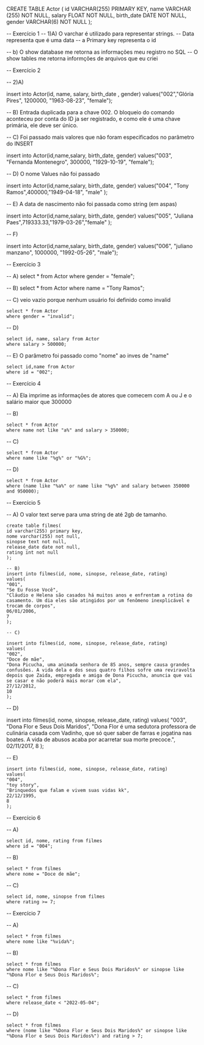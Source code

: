 CREATE TABLE Actor (
    id VARCHAR(255) PRIMARY KEY,
    name VARCHAR (255) NOT NULL,
    salary FLOAT NOT NULL,
    birth_date DATE NOT NULL,
    gender VARCHAR(6) NOT NULL
);


-- Exercício 1
-- 1)A) O varchar é utilizado para representar strings.
--      Data representa que é uma data
--      a Primary key representa o id

-- b) O show database me retorna as informações meu registro no SQL
-- O show tables me retorna informções de arquivos que eu criei

-- Exercício 2

-- 2)A) 

insert into Actor(id, name, salary, birth_date , gender)
values("002","Glória Pires", 1200000, "1963-08-23", "female");

-- B) Entrada duplicada para a chave 002. O bloqueio do comando aconteceu por conta do ID ja ser registrado, e como ele é uma chave primária, ele deve ser único.

-- C) Foi passado mais valores que não foram especificados no parâmetro do INSERT

insert into Actor(id,name,salary, birth_date, gender)
values("003", "Fernanda Montenegro", 300000, "1929-10-19", "female");

-- D) O nome Values não foi passado

insert into Actor(id,name,salary, birth_date, gender)
values("004", "Tony Ramos",400000,"1949-04-18", "male" );

-- E) A data de nascimento não foi passada como string (em aspas)

insert into Actor(id,name,salary, birth_date, gender)
values("005", "Juliana Paes",719333.33,"1979-03-26","female" );

-- F) 

insert into Actor(id,name,salary, birth_date, gender)
values("006", "juliano manzano", 1000000, "1992-05-26", "male");


-- Exercício 3

-- A) 
   select * from Actor 
   where gender = "female";

-- B) 
	select * from Actor 
    where name = "Tony Ramos";
    
-- C) veio vazio porque nenhum usuário foi definido como invalid

	select * from Actor 
	where gender = "invalid";
    
-- D)  
	
    select id, name, salary from Actor
    where salary > 500000;
 
-- E)  O parâmetro foi passado como "nome" ao inves de "name"

	select id,name from Actor
    where id = "002";
    
-- Exercício 4

-- A) Ela imprime as informações de atores que comecem com A ou J e o salário maior que 300000

-- B) 

	select * from Actor
    where name not like "a%" and salary > 350000;
    
-- C)
	
    select * from Actor
    where name like "%g%" or "%G%";
    
-- D) 
	
    select * from Actor
    where (name like "%a%" or name like "%g%" and salary between 350000 and 950000);
	

-- Exercício 5

-- A) O valor text serve para uma string de até 2gb de tamanho.

	create table filmes(
	id varchar(255) primary key,
    nome varchar(255) not null,
    sinopse text not null,
    release_date date not null,
    rating int not null
	);
    
    -- B)
    insert into filmes(id, nome, sinopse, release_date, rating)
    values(
    "001",
    "Se Eu Fosse Você",
    "Cláudio e Helena são casados há muitos anos e enfrentam a rotina do casamento. Um dia eles são atingidos por um fenômeno inexplicável e trocam de corpos",
    06/01/2006,
    7
    );
    
    -- C)
    
    insert into filmes(id, nome, sinopse, release_date, rating)
    values(
    "002",
    "Doce de mãe",
    "Dona Picucha, uma animada senhora de 85 anos, sempre causa grandes confusões. A vida dela e dos seus quatro filhos sofre uma reviravolta depois que Zaida, empregada e amiga de Dona Picucha, anuncia que vai se casar e não poderá mais morar com ela",
    27/12/2012,
    10
    );
    
   -- D)
   
   insert into filmes(id, nome, sinopse, release_date, rating)
    values(
    "003",
    "Dona Flor e Seus Dois Maridos",
    "Dona Flor é uma sedutora professora de culinária casada com Vadinho, que só quer saber de farras e jogatina nas boates. A vida de abusos acaba por acarretar sua morte precoce.",
    02/11/2017,
    8
    );
    
-- E)
    
    insert into filmes(id, nome, sinopse, release_date, rating)
    values(
    "004",
    "toy story",
    "Brinquedos que falam e vivem suas vidas kk",
    22/12/1995,
    8
    );
-- Exercício 6

-- A) 
  
	select id, nome, rating from filmes
    where id = "004";
    
-- B) 

	select * from filmes 
    where nome = "Doce de mãe";
    

-- C) 

	select id, nome, sinopse from filmes
    where rating >= 7;
    
-- Exercício 7

-- A) 

	select * from filmes 
    where nome like "%vida%";
    
-- B) 

	select * from filmes
    where nome like "%Dona Flor e Seus Dois Maridos%" or sinopse like "%Dona Flor e Seus Dois Maridos%";
    
-- C) 

	select * from filmes
    where release_date < "2022-05-04";
    

-- D) 

	select * from filmes
    where (nome like "%Dona Flor e Seus Dois Maridos%" or sinopse like "%Dona Flor e Seus Dois Maridos%") and rating > 7;
    
    
    
    
    
   
    
    
    
    
    

	
    
    


    
    
    
    
    



